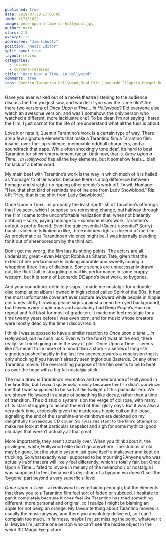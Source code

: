 ```yaml
---
published: true
date: 2019-07-30 17:00:00
imdb: tt7131622
image: once-upon-a-time-in-hollywood.jpg
author: natm
stars: 2.5
excerpt: ""
addressee: "Jim Schultz"
position: "Music Editor"
split_name: true
layout: review
categories: 
  - reviews
  - current-releases
title: "Once Upon a Time… in Hollywood"
comments: true
tags: Quentin Tarantino,Hollywood,Brad Pitt,Leonardo DiCaprio,Margot Robbie]
---
```

Have you ever walked out of a movie theatre listening to the audience discuss the film you just saw, and wonder if you saw the same film? Are there two versions of _Once Upon a Time… in Hollywood_? Did everyone else watch an awesome version, and was I, somehow, the only person who watched a different, more lacklustre one? To be clear, I’m not saying I hated the film, I just cannot for the life of me understand what all the fuss is about.

Love it or hate it, Quentin Tarantino’s work is a certain type of way. There are a few signature elements that make a Tarantino film a Tarantino film: insane, over-the-top violence, memorable oddball characters, and a soundtrack that slaps. While often shockingly tone deaf, it’s hard to beat Tarantino for sheer entertainment factor. Until now, that is. _Once Upon a Time… in Hollywood_ has all the key elements, but it somehow feels… blah, for lack of a better word.

My main beef with Tarantino’s work is the way in which much of it is hailed as ‘homage’ to other works, because there is a big difference between homage and straight-up ripping other people’s work off. To wit:
Homage: "Hey, that shot kind of reminds me of the one from Lady Snowblood."
Rip off: "Hey, that is the shot from Lady Snowblood."

Once Upon a Time… is probably the least ripoff-ish of Tarantino’s offerings that I’ve seen, which I suppose is a refreshing change, but halfway through the film I came to the uncomfortable realization that, when not blatantly cribbing – sorry, paying homage to – someone else’s work, Tarantino’s output is pretty flaccid. Even the quintessential (Quent-essential? Sorry) batshit violence is limited to like, three minutes right at the end of the film. As problematic as Tarantinoan violence might be, I was internally pleading for it out of sheer boredom by the third act.

Don’t get me wrong, the film has its strong points. The actors are all undeniably great – even Margot Robbie as Sharon Tate, given that the extent of her performance is looking adorable and sweetly cooing a whopping three lines of dialogue. Some scenes are unnecessarily drawn out, like Rick Dalton struggling to nail his performance in some crappy western, but it is some of Leonardo DiCaprio’s best work, so bygones.

And your soundtrack definitely slaps. It made me nostalgic for a double-disc compilation album I owned in high school called Spirit of the 60s. It had the most unfortunate cover art ever (picture awkward white people in hippie costumes stiffly throwing peace signs against a neon tie-dyed background), but I loved every single track and absolutely had Deep Purple’s Hush on repeat and full blast for most of grade ten. It made me feel nostalgic for a time twenty years before I was even born, and for music whose creators were mostly dead by the time I discovered it.

I think I was supposed to have a similar reaction to _Once upon a time… in Hollywood_, but no such luck. Even with the fun(?) twist at the end, there really isn’t much going on in the way of plot. Once Upon a Time… seems like it’s meant to be more of a mood than a story – a series of long-ish vignettes pushed hastily in the last few scenes towards a conclusion that is only shocking if you haven’t already seen Inglorious Basterds. Or any other Tarantino movie. The overarching purpose of the film seems to be to beat us over the head with a big fat nostalgia stick.

The main draw is Tarantino’s recreation and remembrance of Hollywood in the late 60s, but I wasn’t quite sold, mainly because the film didn’t convince me that I was supposed to be sad at the twilight of this particular era.  We are shown Hollywood in a state of something like decay, rather than a time of transition. The old studio system is on the verge of collapse, with many of its stars struggling to accept the end of their glory days. But it was also a very dark time, especially given the murderous hippie cult on the loose, signalling the end of the sunshine-and-rainbows era depicted on my delightfully horrendous CD cover. So I was resistant to the film’s attempt to make me look at that particular snapshot and sigh for some mythical good old days that weren’t actually all that great.

More importantly, they aren’t actually over. When you think about it, the privileged, white, Hollywood elite didn’t go anywhere. The studios of old may be gone, but the studio system just gave itself a makeover and kept on trucking. So what exactly was I supposed to be mourning? Anyone who was actually in/of that era will likely feel differently, which is totally fair, but Once Upon a Time… failed to invoke in me any of the melancholy or nostalgia I was supposed to feel, because its depiction of a bygone era doesn’t sell the ‘bygone’ part beyond a very superficial level.

_Once Upon a Time… in Hollywood_ is entertaining enough, but the elements that draw you to a Tarantino film feel sort of faded or subdued. I hesitate to pan it completely because it does feel like Tarantino has tried something different, more personal and original, so I realize I might be blaming an apple for not being an orange. My favourite thing about Tarantino movies is usually the music anyway, and there you absolutely delivered, so I can’t complain too much. In fairness, maybe I’m just missing the point, whatever it is. Maybe I’m just the one person who can’t see the hidden object in the weird 3D Magic Eye picture.
